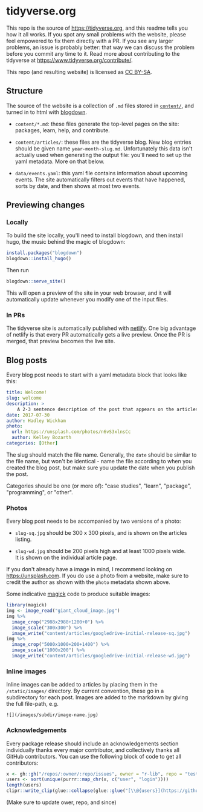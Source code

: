 # tidyverse.org

This repo is the source of <https://tidyverse.org>, and this readme tells you how it all works. If you spot any small problems with the website, please feel empowered to fix them directly with a PR. If you see any larger problems, an issue is probably better: that way we can discuss the problem before you commit any time to it.  Read more about contributing to the tidyverse at <https://www.tidyverse.org/contribute/>.

This repo (and resulting website) is licensed as [CC BY-SA](license.md).

## Structure

The source of the website is a collection of `.md` files stored in [`content/`](content/), and turned in to html with [blogdown](https://bookdown.org/yihui/blogdown). 

* `content/*.md`: these files generate the top-level pages on the site:
  packages, learn, help, and contribute. 
  
* `content/articles/`: these files are the tidyverse blog. New blog entries
  should be given name `year-month-slug.md`. Unfortunately this data isn't
  actually used when generating the output file: you'll need to set up 
  the yaml metadata. More on that below.

* `data/events.yaml`: this yaml file contains information about upcoming 
  events. The site automatically filters out events that have happened,
  sorts by date, and then shows at most two events.

## Previewing changes

### Locally

To build the site locally, you'll need to install blogdown, and then install hugo, the music behind the magic of blogdown:

```R
install.packages("blogdown")
blogdown::install_hugo()
```

Then run

```R
blogdown::serve_site()
```

This will open a preview of the site in your web browser, and it will automatically update whenever you modify one of the input files.

### In PRs

The tidyverse site is automatically published with [netlify](http://netlify.com/). One big advantage of netlify is that every PR automatically gets a live preview. Once the PR is merged, that preview becomes the live site.

## Blog posts

Every blog post needs to start with a yaml metadata block that looks like this:

```yaml
title: Welcome!
slug: welcome
description: >
    A 2-3 sentence description of the post that appears on the articles page.
date: 2017-07-30
author: Hadley Wickham
photo:
  url: https://unsplash.com/photos/n6vS3xlnsCc
  author: Kelley Bozarth
categories: [Other]
```

The slug should match the file name. Generally, the `date` should be similar to the file name, but won't be identical - name the file according to when you created the blog post, but make sure you update the date when you publish the post.

Categories should be one (or more of): "case studies", "learn", "package", "programming", or "other".

### Photos

Every blog post needs to be accompanied by two versions of a photo:

* `slug-sq.jpg` should be 300 x 300 pixels, and is shown on the articles listing.

* `slug-wd.jpg` should be 200 pixels high and at least 1000 pixels wide.  
  It is shown on the individual article page.
  
If you don't already have a image in mind, I recommend looking on <https://unsplash.com>. If you do use a photo from a website, make sure to credit the author as shown with the `photo` metadata shown above.

Some indicative [magick](https://cran.r-project.org/web/packages/magick/vignettes/intro.html) code to produce suitable images:

```R
library(magick)
img <- image_read("giant_cloud_image.jpg")
img %>% 
  image_crop("2988x2988+1200+0") %>% 
  image_scale("300x300") %>% 
  image_write("content/articles/googledrive-initial-release-sq.jpg")
img %>% 
  image_crop("5000x1000+200+1400") %>% 
  image_scale("1000x200") %>% 
  image_write("content/articles/googledrive-initial-release-wd.jpg")
```

### Inline images

Inline images can be added to articles by placing them in the `/static/images/` 
directory. By current convention, these go in a subdirectory for each post.
Images are added to the markdown by giving the full file-path, e.g.

```
![](/images/subdir/image-name.jpg)
```

### Acknowledgements

Every package release should include an acknowledgements section individually thanks every major contributor, and collectively thanks all GitHub contributors. You can use the following block of code to get all contributors:

```R
x <- gh::gh("/repos/:owner/:repo/issues", owner = "r-lib", repo = "testthat", since = "2016-04-23", state = "all", .limit = Inf)
users <- sort(unique(purrr::map_chr(x, c("user", "login"))))
length(users)
clipr::write_clip(glue::collapse(glue::glue("[\\@{users}](https://github.com/{users})"), ", ", last = ", and "))
```

(Make sure to update ower, repo, and since)
